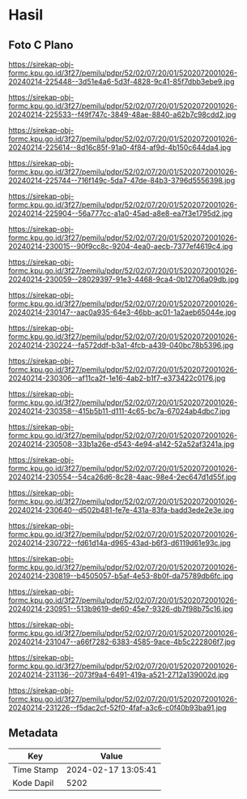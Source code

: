 # Hasil

## Foto C Plano

https://sirekap-obj-formc.kpu.go.id/3f27/pemilu/pdpr/52/02/07/20/01/5202072001026-20240214-225448--3d51e4a6-5d3f-4828-9c41-85f7dbb3ebe9.jpg

https://sirekap-obj-formc.kpu.go.id/3f27/pemilu/pdpr/52/02/07/20/01/5202072001026-20240214-225533--f49f747c-3849-48ae-8840-a62b7c98cdd2.jpg

https://sirekap-obj-formc.kpu.go.id/3f27/pemilu/pdpr/52/02/07/20/01/5202072001026-20240214-225614--8d16c85f-91a0-4f84-af9d-4b150c644da4.jpg

https://sirekap-obj-formc.kpu.go.id/3f27/pemilu/pdpr/52/02/07/20/01/5202072001026-20240214-225744--716f149c-5da7-47de-84b3-3796d5556398.jpg

https://sirekap-obj-formc.kpu.go.id/3f27/pemilu/pdpr/52/02/07/20/01/5202072001026-20240214-225904--56a777cc-a1a0-45ad-a8e8-ea7f3e1795d2.jpg

https://sirekap-obj-formc.kpu.go.id/3f27/pemilu/pdpr/52/02/07/20/01/5202072001026-20240214-230015--90f9cc8c-9204-4ea0-aecb-7377ef4619c4.jpg

https://sirekap-obj-formc.kpu.go.id/3f27/pemilu/pdpr/52/02/07/20/01/5202072001026-20240214-230059--28029397-91e3-4468-9ca4-0b12706a09db.jpg

https://sirekap-obj-formc.kpu.go.id/3f27/pemilu/pdpr/52/02/07/20/01/5202072001026-20240214-230147--aac0a935-64e3-46bb-ac01-1a2aeb65044e.jpg

https://sirekap-obj-formc.kpu.go.id/3f27/pemilu/pdpr/52/02/07/20/01/5202072001026-20240214-230224--fa572ddf-b3a1-4fcb-a439-040bc78b5396.jpg

https://sirekap-obj-formc.kpu.go.id/3f27/pemilu/pdpr/52/02/07/20/01/5202072001026-20240214-230306--af11ca2f-1e16-4ab2-b1f7-e373422c0176.jpg

https://sirekap-obj-formc.kpu.go.id/3f27/pemilu/pdpr/52/02/07/20/01/5202072001026-20240214-230358--415b5b11-d111-4c65-bc7a-67024ab4dbc7.jpg

https://sirekap-obj-formc.kpu.go.id/3f27/pemilu/pdpr/52/02/07/20/01/5202072001026-20240214-230508--33b1a26e-d543-4e94-a142-52a52af3241a.jpg

https://sirekap-obj-formc.kpu.go.id/3f27/pemilu/pdpr/52/02/07/20/01/5202072001026-20240214-230554--54ca26d6-8c28-4aac-98e4-2ec647d1d55f.jpg

https://sirekap-obj-formc.kpu.go.id/3f27/pemilu/pdpr/52/02/07/20/01/5202072001026-20240214-230640--d502b481-fe7e-431a-83fa-badd3ede2e3e.jpg

https://sirekap-obj-formc.kpu.go.id/3f27/pemilu/pdpr/52/02/07/20/01/5202072001026-20240214-230722--fd61d14a-d965-43ad-b6f3-d6119d61e93c.jpg

https://sirekap-obj-formc.kpu.go.id/3f27/pemilu/pdpr/52/02/07/20/01/5202072001026-20240214-230819--b4505057-b5af-4e53-8b0f-da75789db6fc.jpg

https://sirekap-obj-formc.kpu.go.id/3f27/pemilu/pdpr/52/02/07/20/01/5202072001026-20240214-230951--513b9619-de60-45e7-9326-db7f98b75c16.jpg

https://sirekap-obj-formc.kpu.go.id/3f27/pemilu/pdpr/52/02/07/20/01/5202072001026-20240214-231047--a66f7282-6383-4585-9ace-4b5c222806f7.jpg

https://sirekap-obj-formc.kpu.go.id/3f27/pemilu/pdpr/52/02/07/20/01/5202072001026-20240214-231136--2073f9a4-6491-419a-a521-2712a139002d.jpg

https://sirekap-obj-formc.kpu.go.id/3f27/pemilu/pdpr/52/02/07/20/01/5202072001026-20240214-231226--f5dac2cf-52f0-4faf-a3c6-c0f40b93ba91.jpg


## Metadata

| Key        | Value               |
| ---------- | ------------------- |
| Time Stamp | 2024-02-17 13:05:41 |
| Kode Dapil | 5202                |



